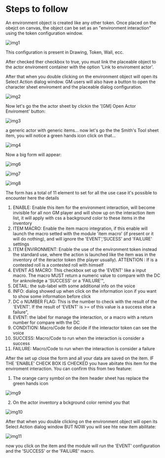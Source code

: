 
# Steps to follow

An environment object is created like any other token. Once placed on the obejct on canvas, the object can be set as an "environment interaction" using the token configuration window.

![img1](./images/config_ei.png)

This configuration is present in Drawing, Token, Wall, ecc.

After checked ther checkbox to true, you must link the placeable object to the actor enviroment container with the option 'Link to enviroment actor'.

After that when you double clicking on the environment object will open its Select Action dialog window. GM users will also have a button to open the character sheet enviroment and the placeable dialog configuration.

![img2](./images/list_item_dialog_empty.png)

Now let's go the the actor sheet by clickin the '[GM] Open Actor Enviroment' button:

![img3](./images/actor_sheet_example.png)

a generic actor with generic items... now let's go the the Smith's Tool sheet item, you will notice a green hands icon click on that...

![img4](./images/item_sheet_1.png)

Now a big form will appear:

![img6](:/../images/form_ei_part1_color.png)

![img7](:/../images/form_ei_part2_color.png)

![img8](:/../images/form_ei_part3_color.png)

The form has a total of 11 element to set for all the use case it's possible to encounter here the details

1. ENABLE: Enable this item for the environment interaction, will become invisible for all non GM player and will show up on the interaction  item list, it will apply with css a background color to these items in the inventory
2. ITEM MACRO: Enable the item macro integration, if this enable will launch the macro setted with the module 'item macro' (if present or it will do nothing), and will ignore the 'EVENT','SUCESS' and 'FAILURE' settings
3. ITEM ENVIRONMENT: Enable the use of the environment token instead the standard use, where the action is launched like the item was in the inventory of the iteractor token (the player usually). ATTENTION : If is a contested roll is a contested roll with himself
4. EVENT AS MACRO: This checkbox set up the 'EVENT' like a input macro. The macro MUST return a numeric value to compare with the DC for anknoledge a 'SUCCESS' or a 'FAILURE'",
5. DETAIL: the sub-label with some additional info on the voice
6. INFO: dialog showed up when click on the information icon if you want to show some information before click
7. DC o NUMBER FLAG: This is the number to check with the result of the 'EVENT'. If the result of 'EVENT' is >= of this value is a success else a failure",
8. EVENT: the label for manage the interaction, or a macro with a return number for compare with the DC
9. CONDITION: Macro/Code for decide if the interactor token can see the voice
10. SUCCESS: Macro/Code to run when the interaction is consider a success
11. FAILURE: Macro/Code to run when the interaction is consider a failure

After the set up close the form and all your data are saved on the item.
IF THE 'ENABLE' CHECK BOX IS CHECKED you have abiitate this item for the enviroment interaction. You can confirm this from two feature:

1) The orange carry symbol on the item header sheet has replace the green hands icon

![img9](./images/item_orange_carry_icon.png)

2) On the actor inventory a bckground color remind you that

![img10](./images/actor_inventory.png)

After that when you double clicking on the environment object will open its Select Action dialog window BUT NOW you will see hte new item abilitate:

![img11](./images/list_item_dialog_one.png)

now you click on the item and the module will run the 'EVENT' configuration and the 'SUCCESS' or the 'FAILURE' macro.